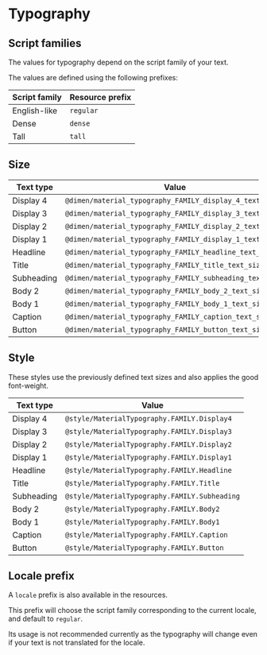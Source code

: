 # Typography

## Script families

The values for typography depend on the script family of your text.

The values are defined using the following prefixes:

| Script family | Resource prefix |
| ------------- | --------------- |
| English-like  | `regular`       |
| Dense         | `dense`         |
| Tall          | `tall`          |


## Size

| Text type  | Value |
| ---------- | ----- |
| Display 4  | `@dimen/material_typography_FAMILY_display_4_text_size`  |
| Display 3  | `@dimen/material_typography_FAMILY_display_3_text_size`  |
| Display 2  | `@dimen/material_typography_FAMILY_display_2_text_size`  |
| Display 1  | `@dimen/material_typography_FAMILY_display_1_text_size`  |
| Headline   | `@dimen/material_typography_FAMILY_headline_text_size`   |
| Title      | `@dimen/material_typography_FAMILY_title_text_size`      |
| Subheading | `@dimen/material_typography_FAMILY_subheading_text_size` |
| Body 2     | `@dimen/material_typography_FAMILY_body_2_text_size`     |
| Body 1     | `@dimen/material_typography_FAMILY_body_1_text_size`     |
| Caption    | `@dimen/material_typography_FAMILY_caption_text_size`    |
| Button     | `@dimen/material_typography_FAMILY_button_text_size`     |


## Style

These styles use the previously defined text sizes and also applies the good font-weight.

| Text type  | Value |
| ---------- | ----- |
| Display 4  | `@style/MaterialTypography.FAMILY.Display4`   |
| Display 3  | `@style/MaterialTypography.FAMILY.Display3`   |
| Display 2  | `@style/MaterialTypography.FAMILY.Display2`   |
| Display 1  | `@style/MaterialTypography.FAMILY.Display1`   |
| Headline   | `@style/MaterialTypography.FAMILY.Headline`   |
| Title      | `@style/MaterialTypography.FAMILY.Title`      |
| Subheading | `@style/MaterialTypography.FAMILY.Subheading` |
| Body 2     | `@style/MaterialTypography.FAMILY.Body2`      |
| Body 1     | `@style/MaterialTypography.FAMILY.Body1`      |
| Caption    | `@style/MaterialTypography.FAMILY.Caption`    |
| Button     | `@style/MaterialTypography.FAMILY.Button`     |


## Locale prefix

A `locale` prefix is also available in the resources.

This prefix will choose the script family corresponding to the current locale, and default to `regular`.

Its usage is not recommended currently as the typography will change even if your text is not translated for the locale.

